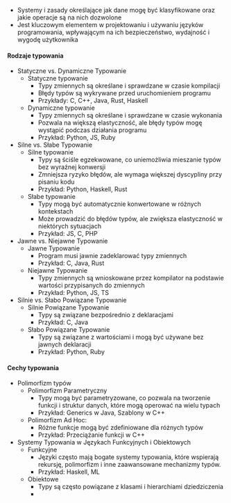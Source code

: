 - Systemy i zasady określające jak dane mogę być klasyfikowane oraz jakie operacje są na nich dozwolone
- Jest kluczowym elementem w projektowaniu i używaniu języków programowania, wpływającym na ich bezpieczeństwo, wydajność i wygodę użytkownika

#### Rodzaje typowania
-  Statyczne vs. Dynamiczne Typowanie
	- Statyczne typowanie
		- Typy zmiennych są określane i sprawdzane w czasie kompilacji
		- Błędy typów są wykrywane przed uruchomieniem programu
		- Przykłady: C, C++, Java, Rust, Haskell
	- Dynamiczne typowanie
		- Typy zmiennych są określane i sprawdzane w czasie wykonania
		- Pozwala na większą elastyczność, ale błędy typów mogę wystąpić podczas działania programu
		- Przykład: Python, JS, Ruby
- Silne vs. Słabe Typowanie
	- Silne typowanie
		- Typy są ściśle egzekwowane, co uniemożliwia mieszanie typów bez wyraźnej konwersji
		- Zmniejsza ryzyko błędów, ale wymaga większej dyscypliny przy pisaniu kodu
		- Przykład: Python, Haskell, Rust
	- Słabe typowanie
		- Typy mogą być automatycznie konwertowane w różnych kontekstach
		- Może prowadzić do błędów typów, ale zwiększa elastyczność w niektórych sytuacjach
		- Przykład: JS, C, PHP
- Jawne vs. Niejawne Typowanie
	- Jawne Typowanie
		- Program musi jawnie zadeklarować typy zmiennych
		- Przykład: C, Java, Rust
	- Niejawne Typowanie
		- Typy zmiennych są wnioskowane przez kompilator na podstawie wartości przypisanych do zmiennych
		- Przykład: Python, JS, TS
- Silnie vs. Słabo Powiązane Typowanie
	- Silnie Powiązane Typowanie
		- Typy są związane bezpośrednio z deklaracjami
		- Przykład: C, Java
	- Słabo Powiązane Typowanie
		- Typy są związane z wartościami i mogą być używane bez jawnych deklaracji
		- Przykład: Python, Ruby
#### Cechy typowania
- Polimorfizm typów
	- Polimorfizm Parametryczny
		- Typy mogą być parametryzowane, co pozwala na tworzenie funkcji i struktur danych, które mogą operować na wielu typach
		- Przykład: Generics w Java, Szablony w C++
	- Polimorfizm Ad Hoc:
		- Różne funkcje mogą być zdefiniowane dla różnych typów
		- Przykład: Przeciążanie funkcji w C++
- Systemy Typowania w Językach Funkcyjnych i Obiektowych
	- Funkcyjne
		- Języki często mają bogate systemy typowania, które wspierają rekursję, polimorfizm i inne zaawansowane mechanizmy typów.
		- Przykład: Haskell, ML
	- Obiektowe
		- Typy są często powiązane z klasami i hierarchiami dziedziczenia
		- 